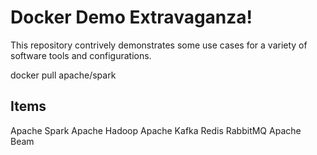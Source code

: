 # Docker Demo Extravaganza!

This repository contrively demonstrates some use cases for a variety of
software tools and configurations.

docker pull apache/spark

## Items

Apache Spark
Apache Hadoop
Apache Kafka
Redis
RabbitMQ
Apache Beam
